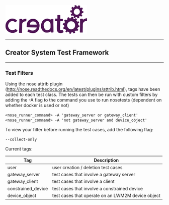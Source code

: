 ![Imagination Technologies Limited logo](images/img.png)

----

## Creator System Test Framework

----

### Test Filters

 Using the nose attrib plugin (http://nose.readthedocs.org/en/latest/plugins/attrib.html), tags have been added to each test class. 
 The tests can then be run with custom filters by adding the -A flag to the command you use to run nosetests (dependent on whether docker is used or not)

    <nose_runner_command> -A 'gateway_server or gateway_client'
    <nose_runner_command> -A 'not gateway_server and device_object'
    
 To view your filter before running the test cases, add the following flag:

    --collect-only

 Current tags:

Tag | Description
--- | -------------
user | user creation / deletion test cases
gateway_server | test cases that involve a gateway server
gateway_client | test cases that involve a client
constrained_device | test cases that involve a constrained device
device_object | test cases that operate on an LWM2M device object
